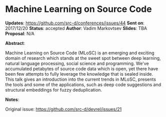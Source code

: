 # Machine Learning on Source Code

**Updates**:  https://github.com/src-d/conferences/issues/44
**Sent on**:  2017/12/20
**Status**:   accepted
**Author**:   Vadim Markovtsev
**Slides**:   TBA
**Proposal**: N/A

**Abstract**:

Machine Learning on Source Code (MLoSC) is an emerging and exciting domain of research which stands at the sweet spot between deep learning, natural language processing, social science and programming. We've accumulated petabytes of source code data which is open, yet there have been few attempts to fully leverage the knowledge that is sealed inside. This talk gives an introduction into the current trends in MLoSC, presents the tools and some of the applications, such as deep code suggestions and structural embeddings for fuzzy deduplication.

**Notes**:

Original issue: https://github.com/src-d/devrel/issues/21
